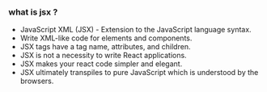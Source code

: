 ### what is jsx ? 

- JavaScript XML (JSX) - Extension to the JavaScript language syntax. 
- Write XML-like code for elements and components. 
- JSX tags have a tag name, attributes, and children.
- JSX is not a necessity to write React applications. 
- JSX makes your react code simpler and elegant. 
- JSX ultimately transpiles to pure JavaScript which is understood by the browsers. 

